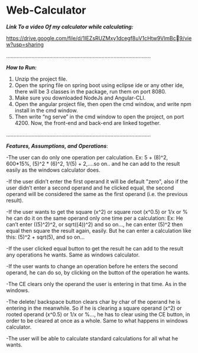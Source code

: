 # Web-Calculator

***Link To a video Of my calculator while calculating:***

https://drive.google.com/file/d/1IEZsRUZMxy1dcegf8uV1cHtw9VlmBc9/view?usp=sharing

…………………………………………………………………………………….
                                                              
***How to Run:***

1) Unzip the project file.
2) Open the spring file on spring boot using eclipse ide or any other 
ide, there will be 3 classes in the package, run them on port 8080.
3) Make sure you downloaded NodeJs and Angular-CLI.
4) Open the angular project file, then open the cmd window, and 
write npm install in the cmd window.
5) Then write “ng serve” in the cmd window to open the project, on 
port 4200.
 Now, the front-end and back-end are linked together.
 
 
…………………………………………………………………………………….


***Features, Assumptions, and Operations***:

-The user can do only one operation per calculation. 
Ex: 5 + (8)^2, 600*15%, (5)^2 * (6)^2, 1/(5) + 2,….so on.. and he can add to the result easily as the windows calculator does.

-If the user didn’t enter the first operand it will be default "zero", also if the user didn’t enter a second operand and he clicked equal,
the second operand will be considered the same as the first operand (i.e. the previous result).

-If the user wants to get the square (x^2) or square root (x^0.5) or 1/x or % he can do it on the same operand only one time per a calculation:
Ex: He can’t enter ((5)^2)^2, or sqrt((4))^2) and so on..., he can enter (5)^2 then equal then square the result again, easily. 
But he can enter a calculation like this: (5)^2 + sqrt(5), and so on...

-If the user clicked equal button to get the result he can add to the result any operations he wants. Same as windows calculator.

-If the user wants to change an operation before he enters the second operand, he can do so, by clicking on the button of the operation he wants.

-The CE clears only the operand the user is entering in that time. As in the windows.

-The delete/ backspace button clears char by char of the operand he is entering in the meanwhile. 
So if he is clearing a square operand (x^2) or rooted operand (x^0.5) or 1/x or %..., he has to clear using the CE button,
in order to be cleared at once as a whole. Same to what happens in windows calculator.

-The user will be able to calculate standard calculations for all what he wants.
